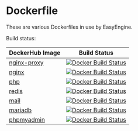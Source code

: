 # Dockerfile

These are various Dockerfiles in use by EasyEngine.

Build status:

| DockerHub Image| Build Status  |
| -------------- |:-------------:|
| [nginx-proxy](https://hub.docker.com/r/easyengine/nginx-proxy/) | [![Docker Build Status](https://img.shields.io/docker/build/easyengine/nginx-proxy.svg)]() |
| [nginx](https://hub.docker.com/r/easyengine/nginx/) | [![Docker Build Status](https://img.shields.io/docker/build/easyengine/nginx.svg)]() |
| [php](https://hub.docker.com/r/easyengine/php/) | [![Docker Build Status](https://img.shields.io/docker/build/easyengine/php.svg)]() |
| [redis](https://hub.docker.com/r/easyengine/redis/) | [![Docker Build Status](https://img.shields.io/docker/build/easyengine/redis.svg)]() |
| [mail](https://hub.docker.com/r/easyengine/redis/) | [![Docker Build Status](https://img.shields.io/docker/build/easyengine/mail.svg)]() |
| [mariadb](https://hub.docker.com/r/easyengine/redis/) | [![Docker Build Status](https://img.shields.io/docker/build/easyengine/mariadb.svg)]() |
| [phpmyadmin](https://hub.docker.com/r/easyengine/redis/) | [![Docker Build Status](https://img.shields.io/docker/build/easyengine/phpmyadmin.svg)]() |
